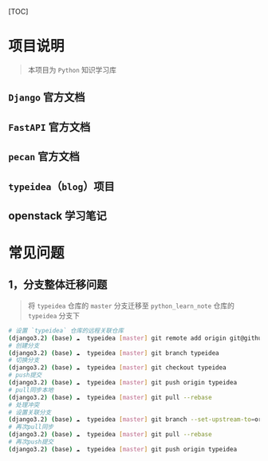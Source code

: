 [TOC]

# 项目说明

> 本项目为 `Python` 知识学习库

## `Django` 官方文档

## `FastAPI` 官方文档

## `pecan` 官方文档

## `typeidea`（`blog`）项目

## openstack 学习笔记

# 常见问题

## 1，分支整体迁移问题

> 将 `typeidea` 仓库的 `master` 分支迁移至 `python_learn_note` 仓库的 `typeidea` 分支下

```bash
# 设置 `typeidea` 仓库的远程关联仓库
(django3.2) (base) ☁  typeidea [master] git remote add origin git@github.com:zhangbc/python_learn_note.git
# 创建分支
(django3.2) (base) ☁  typeidea [master] git branch typeidea
# 切换分支
(django3.2) (base) ☁  typeidea [master] git checkout typeidea
# push提交
(django3.2) (base) ☁  typeidea [master] git push origin typeidea
# pull同步本地
(django3.2) (base) ☁  typeidea [master] git pull --rebase
# 处理冲突
# 设置关联分支
(django3.2) (base) ☁  typeidea [master] git branch --set-upstream-to=origin/typeidea typeidea
# 再次pull同步
(django3.2) (base) ☁  typeidea [master] git pull --rebase
# 再次push提交
(django3.2) (base) ☁  typeidea [master] git push origin typeidea
```
